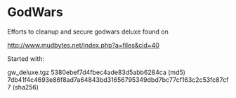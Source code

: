GodWars
=======

Efforts to cleanup and secure godwars deluxe found on 

http://www.mudbytes.net/index.php?a=files&cid=40

Started with:

gw_deluxe.tgz 
5380ebef7d4fbec4ade83d5abb6284ca (md5)
7db41f4c4693e86f8ad7a64843bd31656795349dbd7bc77cf163c2c53fc87cf7 (sha256)

